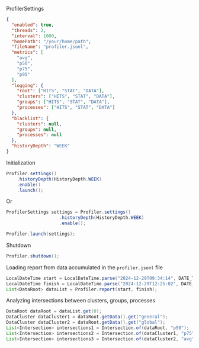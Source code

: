 

ProfilerSettings
```json
{
  "enabled": true,
  "threads": 2,
  "interval": 1000,
  "homePath": "/your/home/path",
  "fileName": "profiler.jsonl",
  "metrics": [
    "avg",
    "p50",
    "p75",
    "p95"
  ],
  "logging": {
    "root": ["HITS", "STAT", "DATA"],
    "clusters": ["HITS", "STAT", "DATA"],
    "groups": ["HITS", "STAT", "DATA"],
    "processes": ["HITS", "STAT", "DATA"]
  },
  "blacklist": {
    "clusters": null,
    "groups": null,
    "processes": null
  },
  "historyDepth": "WEEK"
}
```

Initialization
```java
Profiler.settings()
    .historyDepth(HistoryDepth.WEEK)
    .enable()
    .launch();
```

Or
```java
ProfilerSettings settings = Profiler.settings()
                    .historyDepth(HistoryDepth.WEEK)
                    .enable();

Profiler.launch(settings);
```

Shutdown
```java
Profiler.shutdown();
```

Loading report from data accumulated in the `profiler.jsonl` file
```java
LocalDateTime start = LocalDateTime.parse("2024-12-29T09:34:14", DATE_TIME_FORMATTER);
LocalDateTime finish = LocalDateTime.parse("2024-12-29T12:25:02", DATE_TIME_FORMATTER);
List<DataRoot> dataList = Profiler.report(start, finish);
```

Analyzing intersections between clusters, groups, processes
```java
DataRoot dataRoot = dataList.get(0);
DataCluster dataCluster1 = dataRoot.getData().get("general");
DataCluster dataCluster2 = dataRoot.getData().get("global");
List<Intersection> intersections1 = Intersection.of(dataRoot, "p50");
List<Intersection> intersections2 = Intersection.of(dataCluster1, "p75");
List<Intersection> intersections3 = Intersection.of(dataCluster2, "avg");
```